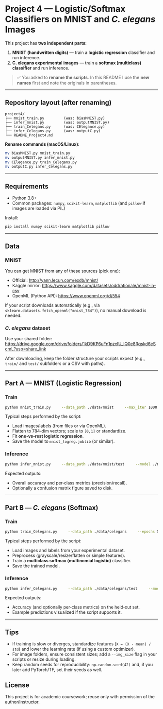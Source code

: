 # Project 4 — Logistic/Softmax Classifiers on MNIST and *C. elegans* Images

This project has **two independent parts**:

1) **MNIST (handwritten digits)** — train a **logistic regression** classifier and run inference.  
2) **C. elegans experimental images** — train a **softmax (multiclass) classifier** and run inference.

> ✅ You asked to **rename the scripts**. In this README I use the **new names** first and note the originals in parentheses.

---

## Repository layout (after renaming)
```
project4/
├── mnist_train.py         (was: biasMNIST.py)
├── infer_mnist.py         (was: outputMNIST.py)
├── train_Celegans.py      (was: CElegance.py)
├── infer_Celegans.py      (was: outputC.py)
└── README_Project4.md
```

**Rename commands (macOS/Linux):**
```bash
mv biasMNIST.py mnist_train.py
mv outputMNIST.py infer_mnist.py
mv CElegance.py train_Celegans.py
mv outputC.py infer_Celegans.py
```

---

## Requirements
- Python 3.8+
- Common packages: `numpy`, `scikit-learn`, `matplotlib` (and `pillow` if images are loaded via PIL)

Install:
```bash
pip install numpy scikit-learn matplotlib pillow
```

---

## Data

### MNIST
You can get MNIST from any of these sources (pick one):
- Official: <http://yann.lecun.com/exdb/mnist/>
- Kaggle mirror: <https://www.kaggle.com/datasets/oddrationale/mnist-in-csv>
- OpenML (Python API): <https://www.openml.org/d/554>

If your script downloads automatically (e.g., via `sklearn.datasets.fetch_openml("mnist_784")`), no manual download is needed.

### *C. elegans* dataset
Use your shared folder:  
<https://drive.google.com/drive/folders/1kD9KP6uFn1pzcIU_IQ0e8Rqskd6eScmL?usp=share_link>

After downloading, keep the folder structure your scripts expect (e.g., `train/` and `test/` subfolders or a CSV with paths).

---

## Part A — MNIST (Logistic Regression)

### Train
```bash
python mnist_train.py     --data_path ./data/mnist     --max_iter 1000     --test_split 0.2     --save_model ./mnist_logreg.joblib
```
Typical steps performed by the script:
- Load images/labels (from files or via OpenML).
- Flatten to 784‑dim vectors; scale to `[0,1]` or standardize.
- Fit **one‑vs‑rest logistic regression**.
- Save the model to `mnist_logreg.joblib` (or similar).

### Inference
```bash
python infer_mnist.py     --data_path ./data/mnist/test     --model ./mnist_logreg.joblib     --report ./mnist_report.txt
```
Expected outputs:
- Overall accuracy and per‑class metrics (precision/recall).
- Optionally a confusion matrix figure saved to disk.

---

## Part B — *C. elegans* (Softmax)

### Train
```bash
python train_Celegans.py     --data_path ./data/celegans     --epochs 50     --save_model ./celegans_softmax.joblib
```
Typical steps performed by the script:
- Load images and labels from your experimental dataset.
- Preprocess (grayscale/resize/flatten or simple features).
- Train a **multiclass softmax (multinomial logistic)** classifier.
- Save the trained model.

### Inference
```bash
python infer_Celegans.py     --data_path ./data/celegans/test     --model ./celegans_softmax.joblib     --report ./celegans_report.txt
```
Expected outputs:
- Accuracy (and optionally per‑class metrics) on the held‑out set.
- Example predictions visualized if the script supports it.

---

## Tips
- If training is slow or diverges, standardize features (`X = (X - mean) / std`) and lower the learning rate (if using a custom optimizer).
- For image folders, ensure consistent sizes; add a `--img_size` flag in your scripts or resize during loading.
- Keep random seeds for reproducibility: `np.random.seed(42)` and, if you later add PyTorch/TF, set their seeds as well.

## License
This project is for academic coursework; reuse only with permission of the author/instructor.

